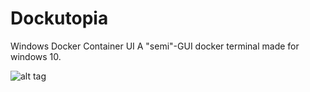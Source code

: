 # Dockutopia
Windows Docker Container UI
A "semi"-GUI docker terminal made for windows 10.

![alt tag](https://github.com/thestreetcode/Dockutopia/blob/master/dockutopia.jpg)

